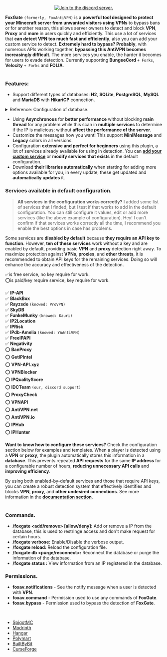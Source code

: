 <center>

[![Join to the discord server.](https://cdn.modrinth.com/data/cached_images/b00caabc5d76ec659ca50db9f17f0866de5f1b83.png)](http://discord.idcteam.xyz/)</center>

**FoxGate** `(formerly, FoxAntiVPN)` is a **powerful tool designed to protect your Minecraft server from unwanted visitors using VPNs** to bypass bans or for another reason, this allows server owners to detect and block **VPN**, **Proxy** and **more** in users quickly and efficiently. This use a lot of services that **can detect VPN too much fast and efficiently**, also you can add your custom service to detect. **Extremely hard to bypass? Probably**, with numerous APIs working together, **bypassing this AntiVPN becomes increasingly difficult**. The more services you enable, the harder it becomes for users to evade detection. Currently supporting **BungeeCord** `+ Forks`, **Velocity** `+ Forks` and **FOLIA**.
<br />
<br />
### Features:
- Support different types of databases: **H2**, **SQLite**, **PostgreSQL**, **MySQL** and **MariaDB** with **HikariCP** connection.
  
<details>
<summary>Reference: Configuration of database.</summary>

```
#      ___      _        _
#     /   \__ _| |_ __ _| |__   __ _ ___  ___
#    / /\ / _` | __/ _` | '_ \ / _` / __|/ _ \
#   / /_// (_| | || (_| | |_) | (_| \__ \  __/
#  /___,' \__,_|\__\__,_|_.__/ \__,_|___/\___|

# Configure a database for use.
database:

    # - Available options in type.
    #   All options use HikariCP for better performance.
    #  |=> MySQL
    #  |=> MariaDB
    #  |=> PostgreSQL
    #  |=> SQLite
    #  |=> H2
    #
    # If you change this configuration and your server is already
    # started. You can use the command "/foxgate db reconnect" to
    # apply the changes without restarting plugin or server.
    # Remember first reload the plugin with "/foxgate reload"
    # and use that command.
    type: "sqlite"
    # Edit table in case you want a different.
    # If you want to use your actually stats (of 1.0.5-pre4 or older),
    # use the next:
    # - "vpn_cache"
    table: "foxgate"
   
    # MariaDB/MySQL databases type. Edit here.
    remote:
     # Determine information of your database.
      hostname: "localhost"
      port: 3306
      database: "foxav_db"
      username: "root"
      password: "password123"
     
      # These settings apply to the MySQL/MariaDB connection pool (HikariCP).
      # - Default values are suitable for most users. Only modify these if you know what you're doing!
      pool-settings:

        # The maximum number of connections in the connection pool.
        # - Determines the upper limit of active database connections that can be managed simultaneously.
        # - Setting this too high can overload your database server, while setting it too low can cause delays.
        # Example:
        #   If your server has high traffic and the database can handle it, set this to 10 or higher.
        # Recommended: 4
        # More information: https://github.com/brettwooldridge/HikariCP/wiki/About-Pool-Sizing
        maximum-pool-size: 4

        # Minimum number of idle connections to maintain in the pool.
        # - The pool will try to maintain this number of idle (inactive) connections ready for use.
        # - Setting this equal to 'maximum-pool-size' creates a fixed-size connection pool,
        #   ensuring consistent resource allocation.
        # Example:
        #   For a server with occasional traffic spikes, set this to half of 'maximum-pool-size'.
        # Recommended: 4
        minimum-idle: 4

        # Maximum lifetime of a connection in the pool, in milliseconds.
        # - Connections older than this value will be closed and replaced.
        # - This prevents stale connections from lingering indefinitely and reduces database timeout issues.
        # - Should be at least 30 seconds less than the timeout imposed by the database itself.
        # Example:
        #   If your database timeout is 30 minutes, set this value to 25 minutes (1500000 ms).
        # Recommended: 1500000 (25 minutes)
        maximum-lifetime: 1500000

        # Frequency of pings to keep the connection alive, in milliseconds.
        # - This prevents connections from being closed due to inactivity (common in many databases or firewalls).
        # - Must be less than 'maximum-lifetime' and greater than 30 seconds (30000 ms).
        # Example:
        #   For long-running servers, a value of 10 minutes (600000 ms) is generally ideal.
        # Recommended: 600000 (10 minutes)
        keepalive-time: 600000

        # The maximum time in milliseconds to wait for a connection from the pool.
        # - If no connection is available within this time, an exception will be thrown.
        # - Setting a low value ensures responsiveness but may cause issues under heavy load.
        # Example:
        #   For responsive applications, a value between 3-5 seconds (3000-5000 ms) is ideal.
        # Recommended: 5000 (5 seconds)
        connection-timeout: 5000

        # Custom validation timeout (time taken to validate a connection), in milliseconds.
        # - Determines how long the pool will wait while testing if a connection is still valid.
        # - A low value improves responsiveness, but setting it too low may cause false negatives.
        # Example:
        #   For most databases, 3 seconds (3000 ms) is sufficient for validation.
        # Recommended: 3000 (3 seconds)
        validation-timeout: 3000
 
      # Custom properties for advanced users.
      # Add any additional properties to fine-tune the connection.
      #
      # You can uncomment unnecesary properties or remove,
      # also edit to values that is perfect for you.
      # (!) THIS PROPERTIES IS BASED WITH SUPPORT
      # MARIADB, IF YOU GET ERROR IN MYSQL, YOU CAN
      # ADAPT OR CONSIDERING TO CHANGE TO MARIADB,
      # THAT WORKS WITH MYSQL DATABASES.
      properties:

        # - SSL.
        # Database connection settings.
        # Adjust these properties to optimize the connection with your MySQL/MariaDB server.
        # Enables or disables SSL for secure connections.
        # It is highly recommended to set this to true if your server supports SSL.
        # Default is false, as many MySQL/MariaDB servers do not support SSL.
        sslMode: "disabled"
        requireSSL: "false"                   # If set to "true", forces SSL connections. Overrides 'sslMode'.
        verifyServerCertificate: "false"      # Validates the server's SSL certificate. Set to "true" for production.
        # - Connection Optimization
        cachePrepStmts: "true"                # Enables prepared statement caching
        prepStmtCacheSize: "250"              # Number of prepared statements to cache
        prepStmtCacheSqlLimit: "2048"         # Maximum size of a query in the cache
        useServerPrepStmts: "true"            # Uses server-side prepared statements
        # - Performance and Buffering
        rewriteBatchedStatements: "true"      # Optimizes batch insert/update performance
        useCompression: "false"               # Enables compression for data transfer (optional)
        maintainTimeStats: "false"            # Disables time statistics for improved performance
        autoReconnect: "true"                 # Automatically reconnects if the connection is lost
        # - Character Encoding
        # Specifies whether Unicode character encoding should be used.
        # If working with multilingual data, this is highly recommended.
        useUnicode: "true"
        # Defines the character encoding for the database connection.
        # Use "utf8" for compatibility with most character sets.
        characterEncoding: "utf8"
        # - Time Zone
        serverTimezone: "UTC"                 # Ensures consistent timezone handling

    postgresql:
      hostname: "localhost"
      port: 5432
      database: "foxav_db"
      username: "postgres"
      password: "password123"

      # Database connection settings for PostgreSQL.
      settings:

        # Adjust these properties to optimize the connection with your PostgreSQL server.
        # Enables or disables SSL for secure connections.
        # It is highly recommended to set this to true if your server supports SSL.
        # Default is false.
        ssl: false
        # The maximum time in seconds to wait for a connection from the pool.
        # Choose a value between 1 and 5 for a balance between availability and performance.
        # Recommended: 3.0
        connectiontimeout: 3.0

        # Specifies whether Unicode character encoding should be used.
        # PostgreSQL natively supports Unicode, so this can be left as true.
        useUnicode: true

        # Defines the character encoding for the database connection.
        # Use "UTF-8" to handle multilingual data and ensure compatibility.
        characterEncoding: "UTF-8"

        # Keeps idle connections alive.
        tcpKeepAlive: true

        # Timeout for socket operations in seconds.
        socketTimeout: 30

        # Number of prepared statement executions before switching to server-side prepared statements.
        prepareThreshold: 5

        # Application name for debugging or monitoring purposes.
        applicationName: "FoxGate"

        # Enables optimized binary transfer for certain data types.
        binaryTransfer: true
     
      # These settings apply to this PostgreSQL, because uses Hikari for connection.
      # - Default values are suitable for most users. Only modify these if you know what you're doing!
      pool-settings:

        # The maximum number of connections in the connection pool.
        # - Determines the upper limit of active database connections that can be managed simultaneously.
        # - Setting this too high can overload your database server, while setting it too low can cause delays.
        # Example:
        #   If your server has high traffic and the database can handle it, set this to 10 or higher.
        # Recommended: 10
        # More information: https://github.com/brettwooldridge/HikariCP/wiki/About-Pool-Sizing
        maximum-pool-size: 10

        # Minimum number of idle connections to maintain in the pool.
        # - The pool will try to maintain this number of idle (inactive) connections ready for use.
        # - Setting this equal to 'maximum-pool-size' creates a fixed-size connection pool,
        #   ensuring consistent resource allocation.
        # Example:
        #   For a server with occasional traffic spikes, set this to half of 'maximum-pool-size'.
        # Recommended: 2
        minimum-idle: 2

        # Sets the maximum time an idle connection can remain in the pool before being automatically closed.
        # - Connections that remain idle for longer than the configured value will be removed from the pool
        #   and replaced with new connections as needed.
        # - This is useful to free up resources and keep connections "fresh" avoiding possible problems with
        #   stale connections.
        # Recommended: 600000 (10 minutes)
        idle-timeout: 600000

        # Maximum lifetime of a connection in the pool, in milliseconds.
        # - Connections older than this value will be closed and replaced.
        # - This prevents stale connections from lingering indefinitely and reduces database timeout issues.
        # - Should be at least 30 seconds less than the timeout imposed by the database itself.
        # Example:
        #   If your database timeout is 30 minutes, set this value to 25 minutes (1500000 ms).
        # Recommended: 1800000 (30 minutes)
        maximum-lifetime: 1800000

        # The maximum time in milliseconds to wait for a connection from the pool.
        # - If no connection is available within this time, an exception will be thrown.
        # - Setting a low value ensures responsiveness but may cause issues under heavy load.
        # Example:
        #   For responsive applications, a value between 30-50 seconds (30000-50000 ms) is ideal.
        # Recommended: 30000 (30 seconds)
        connection-timeout: 30000

    sqlite:
      file: "FoxGate.db"
   
      # These settings apply to this SQLite, because uses Hikari for connection.
      # - Default values are suitable for most users. Only modify these if you know what you're doing!
      #
      # Yeah... I know HikariCP isn't better to use with SQLite, but is only for avoid any
      # type of errors! Please, don't kill me!
      pool-settings:

        # The maximum number of connections in the connection pool.
        # - Determines the upper limit of active database connections that can be managed simultaneously.
        # - Setting this too high can overload your database server, while setting it too low can cause delays.
        # Example:
        #   If your server has high traffic and the database can handle it, set this to 10 or higher.
        # Recommended: 5
        # More information: https://github.com/brettwooldridge/HikariCP/wiki/About-Pool-Sizing
        maximum-pool-size: 5

        # Minimum number of idle connections to maintain in the pool.
        # - The pool will try to maintain this number of idle (inactive) connections ready for use.
        # - Setting this equal to 'maximum-pool-size' creates a fixed-size connection pool,
        #   ensuring consistent resource allocation.
        # Example:
        #   For a server with occasional traffic spikes, set this to half of 'maximum-pool-size'.
        # Recommended: 1
        minimum-idle: 1

        # Maximum lifetime of a connection in the pool, in milliseconds.
        # - Connections older than this value will be closed and replaced.
        # - This prevents stale connections from lingering indefinitely and reduces database timeout issues.
        # - Should be at least 30 seconds less than the timeout imposed by the database itself.
        # Example:
        #   If your database timeout is 30 minutes, set this value to 25 minutes (1500000 ms).
        # Recommended: 1800000 (30 minutes)
        maximum-lifetime: 1800000

        # The maximum time in milliseconds to wait for a connection from the pool.
        # - If no connection is available within this time, an exception will be thrown.
        # - Setting a low value ensures responsiveness but may cause issues under heavy load.
        # Example:
        #   For responsive applications, a value between 30-50 seconds (30000-50000 ms) is ideal.
        # Recommended: 30000 (30 seconds)
        connection-timeout: 30000

    h2:
      file: "h2db"

    # When an IP isn't detected a vpn or proxy, this need to save in
    # cache to don't make more requests for a little time for save
    # performance and requests, customizable here.
    bypass:
       # Enable this feature?
        enable: true

        # Determine the amount in hours to save the IP in cache and avoid
        # make more requests to this IP. Useful to save performance and
        # verify only one time for certain time.
        #
        # Recommended: 2
        expiration_time: 2

    # When an IP is detected in a result, this is save in the cache
    # to don't make more request for a little time, this value is
    # saved in hours.
    #
    # Recommended: 36
    expiration_time: 36
```
</details>

- Using **Asynchronous** for **better performance** without blocking **main thread** for any problem while this scan in **multiple services** to determine if the IP is malicious; without **affect the performance of the server**.
- Customize the messages how you want! This support **MiniMessage** and **Legacy** colors in all versions.
- Configuration **extensive and perfect for beginners** using this plugin, a lot of services already available for using in detection. You can **[add your custom service](https://www.spigotmc.org/resources/116596/field?field=documentation)** or **modify services that exists** in the default configuration.
- Download **their libraries automatically** when starting for adding more options available for you, in every update, these get updated and **automatically updates** it.


### Services available in default configuration.
> **All services in the configuration works correctly?**
> I added some list of services that I finded, but I test if that works to add in the default configuration. You can still configure it values, edit or add more services (like the above example of configuration). Hey! I can't confirm if that services works correctly all the time, I recommend you enable the best options in case has problems.

Some services are **disabled by default** because **they require an API key to function**. However, **ten of these services** work without a key and are enabled by default, providing basic **VPN** and **proxy** detection right away. To maximize protection against **VPNs**, **proxies**, and **other threats**, it is recommended to obtain API keys for the remaining services. Doing so will enhance the accuracy and effectiveness of the detection.

✅is free service, no key require for work.
<br />
⭕is paid/key require service, key require for work.
<br />
<br />
✅ **IP-API**
<br />
✅ **BlackBox**
<br />
✅ **Rayzsde** `(knowed: ProVPN)`
<br />
✅ **SkyDB**
<br />
✅ **FunkeMunky** `(knowed: Kauri)`
<br />
✅ **IP2Location**
<br />
✅ **IPRisk**
<br />
✅ **IPdb-Amelia** `(knowed: YAAntiVPN)`
<br />
✅ **FreeIPAPI**
<br />
✅ **Negativity**
<br />
⭕ **BanProxy**
<br />
⭕ **GetIPIntel**
<br />
⭕ **VPN-API.xyz**
<br />
⭕ **VPNBlocker**
<br />
⭕ **IPQualityScore**
<br />
⭕ **IDCTeam** `(our, discord support)`
<br />
⭕ **ProxyCheck**
<br />
⭕ **VPNAPI**
<br />
⭕ **AntiVPN.net**
<br />
⭕ **AntiVPN.io**
<br />
⭕ **IPHub**
<br />
⭕ **IPHunter**
<br />
<br />
**Want to know how to configure these services?** Check the configuration section below for examples and templates. When a player is detected using a **VPN** or **proxy**, the plugin automatically stores this information in a **database**. This prevents repeated **API requests** for the same **IP address** for a configurable number of hours, **reducing unnecessary API calls** and **improving efficiency**.

By using both enabled-by-default services and those that require API keys, you can create a robust detection system that effectively identifies and blocks **VPN**, **proxy**, and **other undesired connections**. See more information in the [**documentation section**](https://www.spigotmc.org/resources/116596/field?field=documentation).
<br />
<br />
### Commands.
- **/foxgate <add/remove> <IP> [allow/deny]:** Add or remove a IP from the database, this is used to restringe access and don't make request for certain hours.
- **/foxgate verbose:** Enable/Disable the verbose output.
- **/foxgate reload:** Reload the configuration file.
- **/foxgate db <purge/reconnect>:** Reconnect the database or purge the information of the database.
- **/foxgate status <ip>:** View information from an IP registered in the database.

### Permissions.
- **foxav.notifications** - See the notify message when a user is detected with **VPN**.
- **foxav.command** - Permission used to use any commands of **FoxGate**.
- **foxav.bypass** - Permission used to bypass the detection of **FoxGate**.
<br />

- [SpigotMC](https://www.spigotmc.org/resources/116596/)
- [Modrinth](https://modrinth.com/plugin/foxgate)
- [Hangar](https://hangar.papermc.io/NovaCraft254/FoxGate)
- [Polymart](https://polymart.org/resource/6563)
- [BuiltByBit](https://builtbybit.com/resources/51990/)
- [CurseForge](https://www.curseforge.com/minecraft/bukkit-plugins/foxgate)
